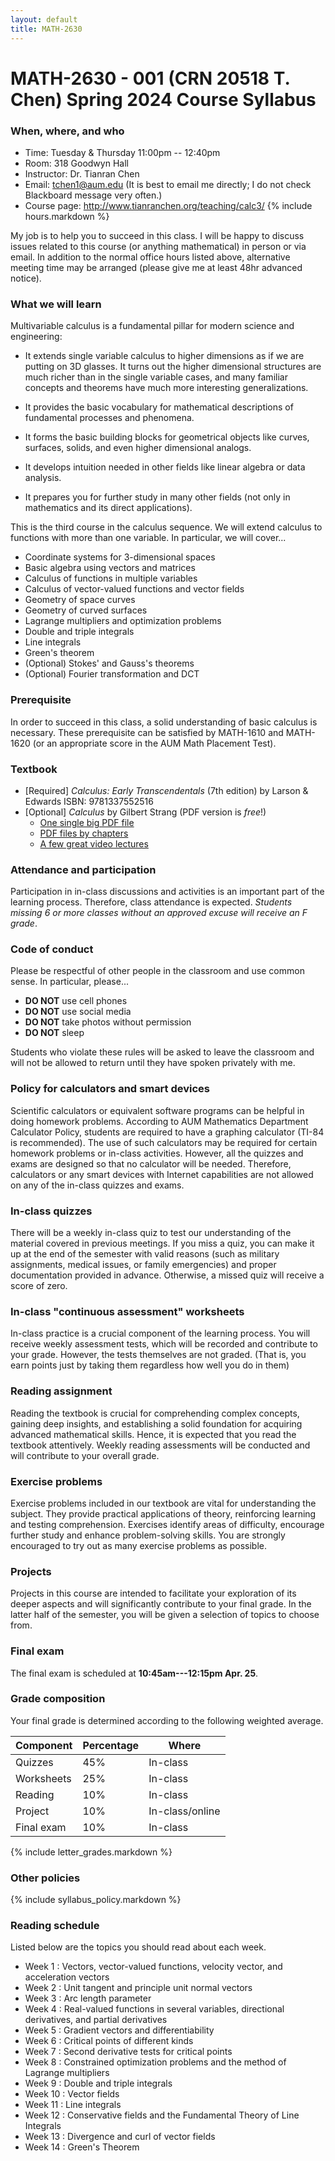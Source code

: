 ```yaml
---
layout: default
title: MATH-2630
---
```


# MATH-2630 - 001 (CRN 20518 T. Chen) Spring 2024 Course Syllabus

### When, where, and who

* Time: Tuesday & Thursday 11:00pm -- 12:40pm
* Room: 318 Goodwyn Hall
* Instructor: Dr. Tianran Chen
* Email: <tchen1@aum.edu> (It is best to email me directly; I do not check Blackboard message very often.)
* Course page: <http://www.tianranchen.org/teaching/calc3/>
{% include hours.markdown %}

My job is to help you to succeed in this class.
I will be happy to discuss issues related to this course
(or anything mathematical) in person or via email.
In addition to the normal office hours listed above,
alternative meeting time may be arranged
(please give me at least 48hr advanced notice).

### What we will learn

Multivariable calculus is a fundamental pillar for modern science and engineering:

- It extends single variable calculus to higher dimensions as if we are
  putting on 3D glasses.
  It turns out the higher dimensional structures are much richer than in the
  single variable cases, and many familiar concepts and theorems have much more
  interesting generalizations.

- It provides the basic vocabulary for mathematical descriptions of
  fundamental processes and phenomena.

- It forms the basic building blocks for geometrical objects like curves,
  surfaces, solids, and even higher dimensional analogs.

- It develops intuition needed in other fields like linear algebra or data analysis.

- It prepares you for further study in many other fields
  (not only in mathematics and its direct applications).

This is the third course in the calculus sequence.
We will extend calculus to functions with more than one variable.
In particular, we will cover...

* Coordinate systems for 3-dimensional spaces
* Basic algebra using vectors and matrices
* Calculus of functions in multiple variables
* Calculus of vector-valued functions and vector fields
* Geometry of space curves
* Geometry of curved surfaces
* Lagrange multipliers and optimization problems
* Double and triple integrals
* Line integrals
* Green's theorem
* (Optional) Stokes' and Gauss's theorems
* (Optional) Fourier transformation and DCT

### Prerequisite

In order to succeed in this class, a solid understanding of basic calculus is necessary.
These prerequisite can be satisfied by MATH-1610 and MATH-1620
(or an appropriate score in the AUM Math Placement Test).

### Textbook

- [Required] _Calculus: Early Transcendentals_ (7th edition) by Larson & Edwards
  ISBN: 9781337552516
- [Optional] _Calculus_ by Gilbert Strang (PDF version is _free_!)
    * [One single big PDF file](http://ocw.mit.edu/ans7870/resources/Strang/Edited/Calculus/Calculus.pdf)
    * [PDF files by chapters](https://ocw.mit.edu/resources/res-18-001-calculus-online-textbook-spring-2005/textbook/)
    * [A few great video lectures](https://ocw.mit.edu/resources/res-18-005-highlights-of-calculus-spring-2010/highlights_of_calculus/big-picture-of-calculus/)

<!-- Reading assignment and homework problems will be assigned from these textbook. -->

### Attendance and participation

Participation in in-class discussions and activities is an important part
of the learning process.
Therefore, class attendance is expected.
_Students missing 6 or more classes without an approved excuse
will receive an F grade_.

### Code of conduct

Please be respectful of other people in the classroom and use common sense.
In particular, please...

* __DO NOT__ use cell phones
* __DO NOT__ use social media
* __DO NOT__ take photos without permission
* __DO NOT__ sleep

Students who violate these rules will be asked to leave the classroom
and will not be allowed to return until they have spoken privately with me.

### Policy for calculators and smart devices

Scientific calculators or equivalent software programs can be helpful in
doing homework problems.
According to AUM Mathematics Department Calculator Policy,
students are required to have a graphing calculator
(TI-84 is recommended).
The use of such calculators may be required for certain homework problems
or in-class activities.
However, all the quizzes and exams are designed so that no calculator will be needed.
Therefore, calculators or any smart devices with Internet capabilities
are not allowed on any of the in-class quizzes and exams.

<!-- ### Daily reading tests

After reading the textbook, you need to complete a short reading test
through the Blackboard system.
On average, there are two reading tests due each week.
__No late submission will be accepted__.
However, a missing reading test may be excused if valid reasons
(military assignments, medical issues, family emergency, etc)
and _proper documentation_ are provided _in advance_.
Otherwise, a missing reading test receives a score of zero.
It is recommended that you finish the reading test at least a few days
before the due date.

Each reading test allows multiple attempts.
Please see the test descriptions on the Blackboard system for detail. -->

<!-- ### Concept tests

You will need to complete short online tests on the Blackboard system
that are designed to test your overall understanding of the subject.
All concepts tests are due on the last day of classes,
and __no late submission will be accepted__.
However, it is strongly recommended that you complete them as early as possible. -->

### In-class quizzes

There will be a weekly in-class quiz to test our understanding of the material covered in previous meetings. If you miss a quiz, you can make it up at the end of the semester with valid reasons (such as military assignments, medical issues, or family emergencies) and proper documentation provided in advance. Otherwise, a missed quiz will receive a score of zero.

### In-class "continuous assessment" worksheets

In-class practice is a crucial component of the learning process. You will receive weekly assessment tests, which will be recorded and contribute to your grade. However, the tests themselves are not graded.
(That is, you earn points just by taking them regardless how well you do in them)

### Reading assignment

Reading the textbook is crucial for comprehending complex concepts, gaining deep insights, and establishing a solid foundation for acquiring advanced mathematical skills. Hence, it is expected that you read the textbook attentively. Weekly reading assessments will be conducted and will contribute to your overall grade.

### Exercise problems

Exercise problems included in our textbook are vital for
understanding the subject.
They provide practical applications of theory,
reinforcing learning and testing comprehension.
Exercises identify areas of difficulty,
encourage further study and enhance problem-solving skills.
You are strongly encouraged to try out as many exercise problems
as possible.

### Projects

Projects in this course are intended to facilitate your exploration of its deeper aspects and will significantly contribute to your final grade. In the latter half of the semester, you will be given a selection of topics to choose from.

<!-- ### Weekly homework assignments

Homework problems are more complicated mathematical problems that will
guide you to gain deeper understanding of the material we learn in class.
They will be a major part of your course grade.
Homework problems are listed on our Blackboard system,
and _they must be submitted via the Blackboard system_.
__No late homework submission will be accepted__
However, a missing homework assignment may be excused if valid reasons
(military assignments, medical issues, family emergency, etc)
and _proper documentation_ are provided _in advance_.
Otherwise, a missing homework assignment receives a score of zero. -->

### Final exam

The final exam is scheduled at __10:45am---12:15pm Apr. 25__.

###  <a name="grade"></a> Grade composition

Your final grade is determined according to the following weighted average.

| Component     | Percentage | Where           |
|---------------|------------|-----------------|
| Quizzes       | 45%        | In-class        |
| Worksheets    | 25%        | In-class        |
| Reading       | 10%        | In-class        |
| Project       | 10%        | In-class/online |
| Final exam    | 10%        | In-class        |

{% include letter_grades.markdown %}

### Other policies

{% include syllabus_policy.markdown %}

### <a name="schedule"></a> Reading schedule

Listed below are the topics you should read about each week.

* Week 1 : Vectors, vector-valued functions, velocity vector, and acceleration vectors
* Week 2 : Unit tangent and principle unit normal vectors
* Week 3 : Arc length parameter
* Week 4 : Real-valued functions in several variables, directional derivatives, and partial derivatives
* Week 5 : Gradient vectors and differentiability
* Week 6 : Critical points of different kinds
* Week 7 : Second derivative tests for critical points
* Week 8 : Constrained optimization problems and the method of Lagrange multipliers
* Week 9 : Double and triple integrals
* Week 10 : Vector fields
* Week 11 : Line integrals
* Week 12 : Conservative fields and the Fundamental Theory of Line Integrals
* Week 13 : Divergence and curl of vector fields
* Week 14 : Green's Theorem
